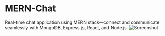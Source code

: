 # MERN-Chat
Real-time chat application using MERN stack—connect and communicate seamlessly with MongoDB, Express.js, React, and Node.js.
![Screenshot](./screenshots/Screenshot%202023-12-19%20112553.png)

